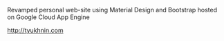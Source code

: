 Revamped personal web-site using Material Design and Bootstrap hosted on Google Cloud App Engine

http://tyukhnin.com
